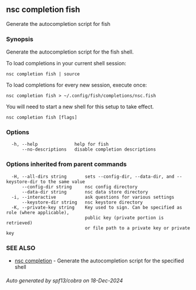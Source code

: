 ## nsc completion fish

Generate the autocompletion script for fish

### Synopsis

Generate the autocompletion script for the fish shell.

To load completions in your current shell session:

	nsc completion fish | source

To load completions for every new session, execute once:

	nsc completion fish > ~/.config/fish/completions/nsc.fish

You will need to start a new shell for this setup to take effect.


```
nsc completion fish [flags]
```

### Options

```
  -h, --help              help for fish
      --no-descriptions   disable completion descriptions
```

### Options inherited from parent commands

```
  -H, --all-dirs string       sets --config-dir, --data-dir, and --keystore-dir to the same value
      --config-dir string     nsc config directory
      --data-dir string       nsc data store directory
  -i, --interactive           ask questions for various settings
      --keystore-dir string   nsc keystore directory
  -K, --private-key string    Key used to sign. Can be specified as role (where applicable),
                              public key (private portion is retrieved)
                              or file path to a private key or private key 
```

### SEE ALSO

* [nsc completion](nsc_completion.md)	 - Generate the autocompletion script for the specified shell

###### Auto generated by spf13/cobra on 18-Dec-2024
